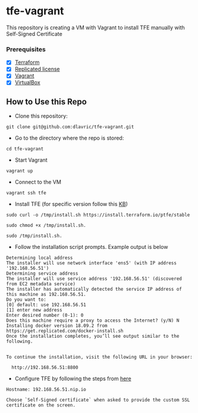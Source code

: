 # tfe-vagrant

This repository is creating a VM with Vagrant to install TFE manually with Self-Signed Certificate

### Prerequisites

- [X] [Terraform](https://www.terraform.io/downloads)
- [X] [Replicated license](https://hashicorp.atlassian.net/wiki/spaces/tfsupport/pages/676792039/Terraform+Enterprise+Installation#Replicated-license)
- [X]  [Vagrant](https://www.vagrantup.com/docs/installation)
- [X]  [VirtualBox](https://www.virtualbox.org/)

## How to Use this Repo

- Clone this repository:
```shell
git clone git@github.com:dlavric/tfe-vagrant.git
```

- Go to the directory where the repo is stored:
```shell
cd tfe-vagrant
```

- Start Vagrant
```shell
vagrant up
```

- Connect to the VM
```shell
vagrant ssh tfe
```

- Install TFE (for specific version follow this [KB](https://support.hashicorp.com/hc/en-us/articles/1500009010521-How-to-Install-Terraform-Enterprise-to-a-Specific-Version))
```shell
sudo curl -o /tmp/install.sh https://install.terraform.io/ptfe/stable

sudo chmod +x /tmp/install.sh.

sudo /tmp/install.sh.
```

- Follow the installation script prompts. Example output is below
```shell
Determining local address
The installer will use network interface 'ens5' (with IP address '192.168.56.51')
Determining service address
The installer will use service address '192.168.56.51' (discovered from EC2 metadata service)
The installer has automatically detected the service IP address of this machine as 192.168.56.51.
Do you want to:
[0] default: use 192.168.56.51
[1] enter new address
Enter desired number (0-1): 0
Does this machine require a proxy to access the Internet? (y/N) N
Installing docker version 18.09.2 from https://get.replicated.com/docker-install.sh
Once the installation completes, you’ll see output similar to the following.


To continue the installation, visit the following URL in your browser:

  http://192.168.56.51:8800
```

- Configure TFE by following the steps from [here](https://hashicorp.atlassian.net/wiki/spaces/tfsupport/pages/676792039/Terraform+Enterprise+Installation#Replicated-console-access) 
```
Hostname: 192.168.56.51.nip.io

Choose `Self-Signed certificate` when asked to provide the custom SSL certificate on the screen.
```

